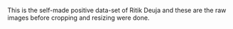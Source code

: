 This is the self-made positive data-set of Ritik Deuja and these are the raw images before cropping and resizing were done.
